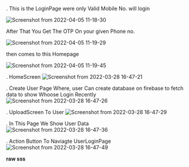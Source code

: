 . This is the LoginPage were only Valid Mobile No. will login

  ![Screenshot from 2022-04-05 11-18-30](https://user-images.githubusercontent.com/102503054/161753404-eb83fe5c-89e6-454d-83ad-b8922f1dcc92.png)

  After That You Get The OTP On your given Phone no. 
  
  ![Screenshot from 2022-04-05 11-19-29](https://user-images.githubusercontent.com/102503054/161753410-54c826f6-3241-421e-939e-dec57c4cca71.png)
  
  
  
  
then comes to this Homepage
  
![Screenshot from 2022-04-05 11-19-45](https://user-images.githubusercontent.com/102503054/161753413-7ac1d077-f9e8-491f-b254-863c3d2118fa.png)



. HomeScreen
![Screenshot from 2022-03-28 16-47-21](https://user-images.githubusercontent.com/102503054/160391320-2c17da13-9da0-453d-b3fa-152ce93f2531.png)





. Create User Page Where, user Can create database on firebase to fetch data to show Whoose Login Recently
![Screenshot from 2022-03-28 16-47-26](https://user-images.githubusercontent.com/102503054/160391323-46a88830-6983-4f99-80ee-35f67b6fca53.png)





. UploadScreen To User 
![Screenshot from 2022-03-28 16-47-29](https://user-images.githubusercontent.com/102503054/160391324-2dee552b-4eee-40e4-adf6-212a625069a2.png)





. In This Page We Show User Data
![Screenshot from 2022-03-28 16-47-36](https://user-images.githubusercontent.com/102503054/160391326-6f3f0f07-1ff7-4681-8442-d728d0491a9c.png)




. Action Button To Naviagte UserLoginPage
![Screenshot from 2022-03-28 16-47-49](https://user-images.githubusercontent.com/102503054/160391327-140b48a8-2843-436d-b27e-1f1851c577c6.png)









**raw sss**

















<!-- 

![Screenshot from 2022-04-05 11-20-13](https://user-images.githubusercontent.com/102503054/161753418-062b85f6-8290-4c30-9306-99cec7aa07f4.png)
![Screenshot from 2022-04-05 11-20-50](https://user-images.githubusercontent.com/102503054/161753422-4b196313-43ae-4524-950d-1a958ef72d46.png)
![Screenshot from 2022-04-05 11-21-06](https://user-images.githubusercontent.com/102503054/161753426-da67fbe7-1733-4f86-9b7a-d06b58e4e06d.png)
![Screenshot from 2022-04-05 11-22-10](https://user-images.githubusercontent.com/102503054/161753428-e26d1683-8e81-4ddd-ac74-5c5fbedfcfe5.png)
![Screenshot from 2022-04-05 11-22-22](https://user-images.githubusercontent.com/102503054/161753430-10a73a68-de5a-4946-be34-8af71eae0b57.png)
![Screenshot from 2022-04-05 11-22-44](https://user-images.githubusercontent.com/102503054/161753431-60c01698-293e-409b-b280-8f589f1ba30b.png)
![Screenshot from 2022-04-05 11-23-10](https://user-images.githubusercontent.com/102503054/161753434-e4a8c214-cb86-4de0-956c-3a27697c8da1.png) -->
 











